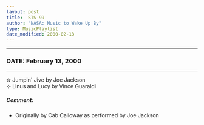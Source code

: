 ```yaml
---
layout: post
title:  STS-99
author: "NASA: Music to Wake Up By"
type: MusicPlaylist
date_modified: 2000-02-13
---
```


----
### DATE: February 13, 2000
----
✫ Jumpin' Jive by Joe Jackson  &nbsp;<br />⊹ Linus and Lucy by Vince Guaraldi

##### Comment:
* Originally by Cab Calloway as performed by Joe Jackson
